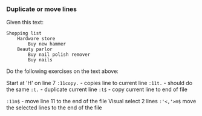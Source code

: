 ### Duplicate or move lines

Given this text:

```
Shopping list
    Hardware store
        Buy new hammer
    Beauty parlor
        Buy nail polish remover
        Buy nails
```

Do the following exercises on the text above:

Start at 'H' on line 7
`:11copy.` - copies line to current line
`:11t.` - should do the same
`:t.` - duplicate current line
`:t$` - copy current line to end of file

`:11m$` - move line 11 to the end of the file
Visual select 2 lines
`:'<,'>m$` move the selected lines to the end of the file
